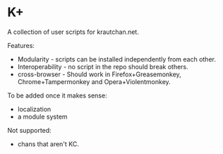K+
=====

A collection of user scripts for krautchan.net.

Features:
* Modularity - scripts can be installed independently from each other.
* Interoperability - no script in the repo should break others.
* cross-browser - Should work in Firefox+Greasemonkey, Chrome+Tampermonkey and Opera+Violentmonkey.

To be added once it makes sense:
* localization
* a module system

Not supported:
* chans that aren't KC.
